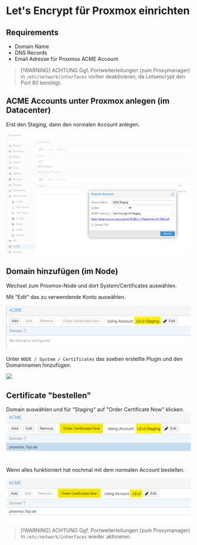 # Let's Encrypt für Proxmox einrichten

## Requirements
- Domain Name
- DNS Records
- Email Adresse für Proxmox ACME Account

> [!WARNING] ACHTUNG
> Ggf. Portweiterleitungen (zum Proxymanager) in `/etc/network/interfaces` vorher deaktivieren, da Letsencrypt den Port 80 benötigt.


## ACME Accounts unter Proxmox anlegen (im Datacenter)
Erst den Staging, dann den normalen Account anlegen.

![](../_Medien/Proxmox%20-%20ACME%20Account.png)


## Domain hinzufügen (im Node)

Wechsel zum Proxmox-Node und dort System/Certificates auswählen.

Mit "Edit" das zu verwendende Konto auswählen.

![](../_Medien/Proxmox%20-%20ACME%20Account%20Auswahl.png)


Unter `NODE / System / Certificates` das soeben erstellte Plugin und den Domainnamen hinzufügen.

![](../_Medien/Proxmox%20-%20Domain%20für%20Let's%20Encrypt%20hinzufuegen%20(HTTP).png)

## Certificate "bestellen"

Domain auswählen und für "Staging" auf "Order Certificate Now" klicken.
![](../_Medien/Proxmox%20-%20order%20Let's%20Encrypt%20certificate%20(Staging).png)


Wenn alles funktioniert hat nochmal mit dem normalen Account bestellen.

![](../_Medien/Proxmox%20-%20order%20Let's%20Encrypt%20certificate.png)


> [!WARNING] ACHTUNG
> Ggf. Portweiterleitungen (zum Proxymanager) in `/etc/network/interfaces` wieder aktivieren.

